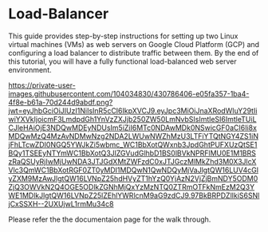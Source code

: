 # Load-Balancer
This guide provides step-by-step instructions for setting up two Linux virtual machines (VMs) as web servers on Google Cloud Platform (GCP) and configuring a load balancer to distribute traffic between them. By the end of this tutorial, you will have a fully functional load-balanced web server environment.

https://private-user-images.githubusercontent.com/104034830/430786406-e05fa357-1ba4-4f8e-b61a-70d244d9abdf.png?jwt=eyJhbGciOiJIUzI1NiIsInR5cCI6IkpXVCJ9.eyJpc3MiOiJnaXRodWIuY29tIiwiYXVkIjoicmF3LmdpdGh1YnVzZXJjb250ZW50LmNvbSIsImtleSI6ImtleTUiLCJleHAiOjE3NDQwMDEyNDUsIm5iZiI6MTc0NDAwMDk0NSwicGF0aCI6Ii8xMDQwMzQ4MzAvNDMwNzg2NDA2LWUwNWZhMzU3LTFiYTQtNGY4ZS1iNjFhLTcwZDI0NGQ5YWJkZi5wbmc_WC1BbXotQWxnb3JpdGhtPUFXUzQtSE1BQy1TSEEyNTYmWC1BbXotQ3JlZGVudGlhbD1BS0lBVkNPRFlMU0E1M1BRSzRaQSUyRjIwMjUwNDA3JTJGdXMtZWFzdC0xJTJGczMlMkZhd3M0X3JlcXVlc3QmWC1BbXotRGF0ZT0yMDI1MDQwN1QwNDQyMjVaJlgtQW16LUV4cGlyZXM9MzAwJlgtQW16LVNpZ25hdHVyZT1hYzQ0YjAzN2VjZjBmNDY5ODM0ZjQ3OWVkN2Q4OGE5ODlkZGNhMjQxYzMzNTQ0ZTRmOTFkNmEzM2Q3YWE1MDlkJlgtQW16LVNpZ25lZEhlYWRlcnM9aG9zdCJ9.97BkBRPDZlIkiS6SNljCxSSXH--2UXUjwL1rmMu34c8


Please refer the the documentaion page for the walk through. 
